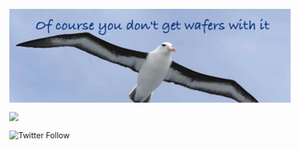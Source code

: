 [![Header](https://github.com/albatrossflavour/albatrossflavour/blob/b8f8b5a5c44bf828abad0e0e91beccd6fde3d9c9/images/albatrossflavour_header.jpg)](https://github.com/albatrossflavour/)

<img height="180em" src="https://github-readme-stats.vercel.app/api?username=albatrossflavour&show_icons=true&hide_border=true&&count_private=true&include_all_commits=true" />

![Twitter Follow](https://img.shields.io/twitter/follow/albatrossflavor?style=social)
